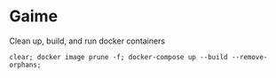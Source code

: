 # Gaime

Clean up, build, and run docker containers

`clear; docker image prune -f; docker-compose up --build --remove-orphans;`

